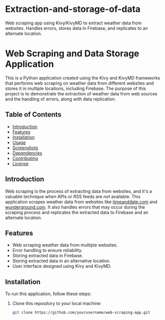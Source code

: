 # Extraction-and-storage-of-data
Web scraping app using Kivy/KivyMD to extract weather data from websites. Handles errors, stores data in Firebase, and replicates to an alternate location.

# Web Scraping and Data Storage Application

This is a Python application created using the Kivy and KivyMD frameworks that performs web scraping on weather data from different websites and stores it in multiple locations, including Firebase. The purpose of this project is to demonstrate the extraction of weather data from web sources and the handling of errors, along with data replication.

## Table of Contents
- [Introduction](#introduction)
- [Features](#features)
- [Installation](#installation)
- [Usage](#usage)
- [Screenshots](#screenshots)
- [Dependencies](#dependencies)
- [Contributing](#contributing)
- [License](#license)

## Introduction

Web scraping is the process of extracting data from websites, and it's a valuable technique when APIs or RSS feeds are not available. This application scrapes weather data from websites like [timeanddate.com](https://www.timeanddate.com/) and [wunderground.com](https://www.wunderground.com/). It also handles errors that may occur during the scraping process and replicates the extracted data to Firebase and an alternate location.

## Features

- Web scraping weather data from multiple websites.
- Error handling to ensure reliability.
- Storing extracted data in Firebase.
- Storing extracted data in an alternative location.
- User interface designed using Kivy and KivyMD.

## Installation

To run this application, follow these steps:

1. Clone this repository to your local machine:

   ```bash
   git clone https://github.com/yourusername/web-scraping-app.git

